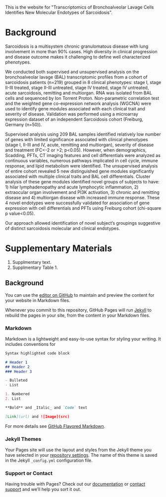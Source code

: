 This is the website for "Transcriptomics of Bronchoalveolar Lavage Cells Identifies New Molecular Endotypes of Sarcoidosis".

# Background
Sarcoidosis is a multisystem chronic granulomatous disease with lung involvement in more than 90% cases. High diversity in clinical progression and disease outcome makes it challenging to define well characterized phenotypes. 

We conducted both supervised and unsupervised analysis on the bronchoalveolar lavage (BAL) transcriptomic profiles from a cohort of sarcoidosis patients (n=219) grouped in 8 clinical phenotypes:  stage I, stage II-III treated, stage II-III untreated, stage IV treated, stage IV untreated, acute sarcoidosis, remitting and multiorgan. RNA was isolated from BAL cells and sequenced by Ion Torrent Proton. Non-parametric correlation test and the weighted gene co-expression network analysis (WGCNA) were used to identify gene modules associated with each clinical trait and severity of disease. Validation was performed using a microarray expression dataset of an independent Sarcoidosis cohort (Freiburg, Germany (n=50)).

Supervised analysis using 209 BAL samples identified relatively low number of genes with limited significance associated with clinical phenotypes (stage I, II-III and IV, acute, remitting and multiorgan), severity of disease and treatment (FC<-2 or >2; p<0.05). However, when demographics, Scadding, PFTs, CT imaging features and cell differentials were analyzed as continuous variables, numerous pathways implicated in cell cycle, immune response, and lipid metabolism were identified. The unsupervised analysis of entire cohort revealed 5 new distinguished gene modules significantly associated with multiple clinical traits and BAL cell differentials. Cluster analysis of these gene modules identified novel groups of subjects to have: 1) hilar lymphadenopathy and acute lymphocytic inflammation, 2) extraocular organ involvement and PI3K activation, 3) chronic and remitting disease and 4) multiorgan disease with increased immune response. These 4 novel endotypes were successfully validated for association of gene expression with cell differentials and PFTs using Freiburg cohort (chi-square p value<0.05).  
  
Our approach allowed identification of novel subject’s groupings suggestive of distinct sarcoidosis molecular and clinical endotypes.

# Supplementary Materials
1. Supplmentary text.
2. Supplmentary Table 1.


## Background

You can use the [editor on GitHub](https://github.com/yale-p2med/SARC_BAL/edit/gh-pages/README.md) to maintain and preview the content for your website in Markdown files.

Whenever you commit to this repository, GitHub Pages will run [Jekyll](https://jekyllrb.com/) to rebuild the pages in your site, from the content in your Markdown files.

### Markdown

Markdown is a lightweight and easy-to-use syntax for styling your writing. It includes conventions for

```markdown
Syntax highlighted code block

# Header 1
## Header 2
### Header 3

- Bulleted
- List

1. Numbered
2. List

**Bold** and _Italic_ and `Code` text

[Link](url) and ![Image](src)
```

For more details see [GitHub Flavored Markdown](https://guides.github.com/features/mastering-markdown/).

### Jekyll Themes

Your Pages site will use the layout and styles from the Jekyll theme you have selected in your [repository settings](https://github.com/yale-p2med/SARC_BAL/settings). The name of this theme is saved in the Jekyll `_config.yml` configuration file.

### Support or Contact

Having trouble with Pages? Check out our [documentation](https://help.github.com/categories/github-pages-basics/) or [contact support](https://github.com/contact) and we’ll help you sort it out.
